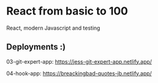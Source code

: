 # React from basic to 100
React, modern Javascript and testing

## Deployments :)

03-git-expert-app: https://jess-git-expert-app.netlify.app/

04-hook-app: https://breackingbad-quotes-jb.netlify.app/